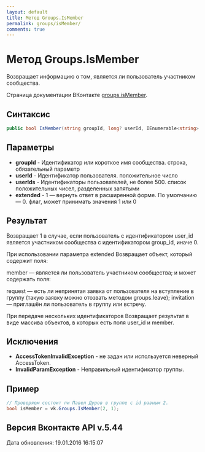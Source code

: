```yaml
---
layout: default
title: Метод Groups.IsMember
permalink: groups/isMember/
comments: true
---
```

# Метод Groups.IsMember
Возвращает информацию о том, является ли пользователь участником сообщества.

Страница документации ВКонтакте [groups.isMember](https://vk.com/dev/groups.isMember).
## Синтаксис
``` csharp
public bool IsMember(string groupId, long? userId, IEnumerable<string> userIds, bool? extended)
```

## Параметры
+ **groupId** - Идентификатор или короткое имя сообщества. строка, обязательный параметр
+ **userId** - Идентификатор пользователя. положительное число
+ **userIds** - Идентификаторы пользователей, не более 500. список положительных чисел, разделенных запятыми
+ **extended** - 1  — вернуть ответ в расширенной форме. По умолчанию — 0. флаг, может принимать значения 1 или 0

## Результат
Возвращает 1 в случае, если пользователь с идентификатором user_id является участником сообщества с идентификатором group_id, иначе 0. 

При использовании параметра extended Возвращает объект, который содержит поля: 

member — является ли пользователь участником сообщества; 
и может содержать поля: 

request — есть ли непринятая заявка от пользователя на вступление в группу (такую заявку можно отозвать методом groups.leave); 
invitation — приглашён ли пользователь в группу или встречу. 


При передаче нескольких идентификаторов Возвращает результат в виде массива объектов, в которых есть поля user_id и member.

## Исключения
+ **AccessTokenInvalidException** - не задан или используется неверный AccessToken.
+ **InvalidParamException** - Неправильный идентификатор группы.

## Пример
```csharp
// Проверяем состоит ли Павел Дуров в группе с id равным 2.
bool isMember = vk.Groups.IsMember(2, 1);
```

## Версия Вконтакте API v.5.44
Дата обновления: 19.01.2016 16:15:07
